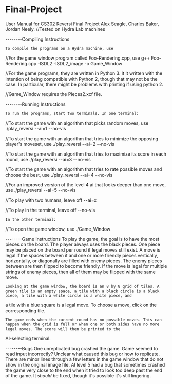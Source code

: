 # Final-Project
User Manual for CS302 Reversi Final Project Alex Seagle, Charles Baker, Jordan Neely.
//Tested on Hydra Lab machines



--------Compiling Instructions

	To compile the programs on a Hydra machine, use

//For the game window program called Foo-Rendering.cpp, use
g++ Foo-Rendering.cpp -lSDL2 -lSDL2_image -o Game_Window

//For the game programs, they are written in Python 3. It it written with the intention of being compatible with Python 2, though that may not be the case. In particular, there might be problems with printing if using python 2. 

//Game_Window requires the Pieces2.xcf file.



--------Running Instructions

	To run the programs, start two terminals. In one terminal:

//To start the game with an algorithm that picks random moves, use	
./play_reversi --ai=1 --no-vis

//To start the game with an algorithm that tries to minimize the opposing player's moveset, use
./play_reversi --ai=2 --no-vis

//To start the game with an algorithm that tries to maximize its score in each round, use
./play_reversi --ai=3 --no-vis

//To start the game with an algorithm that tries to rate possible moves and choose the best, use
./play_reversi --ai=4 --no-vis

//For an improved version of the level 4 ai that looks deeper than one move, use
./play_reversi --ai=5 --no-vis

//To play with two humans, leave off --ai=x

//To play in the terminal, leave off --no-vis

	In the other terminal:

//To open the game window, use
./Game_Window



--------Game Instructions
	To play the game, the goal is to have the most pieces on the board. The player always uses the black pieces. One piece may be placed on the board per round if legal moves still exist. A move is legal if
the spaces between it and one or more friendly pieces vertically, horizontally, or diagonally are filled with enemy pieces. The enemy pieces between are then flipped to become friendly. If the move is 
legal for multiple strings of enemy pieces, then all of them may be flipped with the same move.

	Looking at the game window, the board is an 8 by 8 grid of tiles. A green tile is an empty space, a tile with a black circle is a black piece, a tile with a white circle is a white piece, and
a tile with a blue square is a legal move. To choose a move, click on the corresponding tile.

	The game ends when the current round has no possible moves. This can happen when the grid is full or when one or both sides have no more legal moves. The score will then be printed to the 
AI-selecting terminal.



--------Bugs
	One unreplicated bug crashed the game. Game seemed to read input incorrectly? Unclear what caused this bug or how to replicate.
	There are minor lines through a few letters in the game window that do not show in the original image file.
	AI level 5 had a bug that sometimes crashed the game very close to the end when it tried to look too deep past the end of the game. It *should* be fixed, though it's possible it's still lingering.
